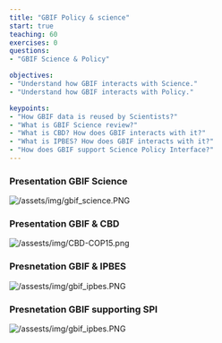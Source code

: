 ```yaml
---
title: "GBIF Policy & science"
start: true
teaching: 60
exercises: 0
questions:
- "GBIF Science & Policy"

objectives:
- "Understand how GBIF interacts with Science."
- "Understand how GBIF interacts with Policy."

keypoints:
- "How GBIF data is reused by Scientists?"
- "What is GBIF Science review?"
- "What is CBD? How does GBIF interacts with it?"
- "What is IPBES? How does GBIF interacts with it?"
- "How does GBIF support Science Policy Interface?"
---
```



### Presentation GBIF Science
![/assets/img/gbif_science.PNG](https://docs.google.com/presentation/d/1JpGe0ZPnt8i2Mdw7un1MgdO8_JhSl6WOQwAClvK5KYE/edit?usp=sharing)

### Presentation GBIF & CBD
![/assests/img/CBD-COP15.png](https://docs.google.com/presentation/d/1aoCRFsrTxIEztXYll_jqpyHY_wcysyTKAwDaa4XcrCI/edit?usp=sharing)

### Presnetation GBIF & IPBES
![/assests/img/gbif_ipbes.PNG](https://docs.google.com/presentation/d/1aoCRFsrTxIEztXYll_jqpyHY_wcysyTKAwDaa4XcrCI/edit?usp=sharing)

### Presnetation GBIF supporting SPI
![/assests/img/gbif_ipbes.PNG](https://docs.google.com/presentation/d/1LJPFOVeUz8H1EEZaYfE4sqwpIDHQIx7V_-HYH6hubLk/edit?usp=sharing)


  

